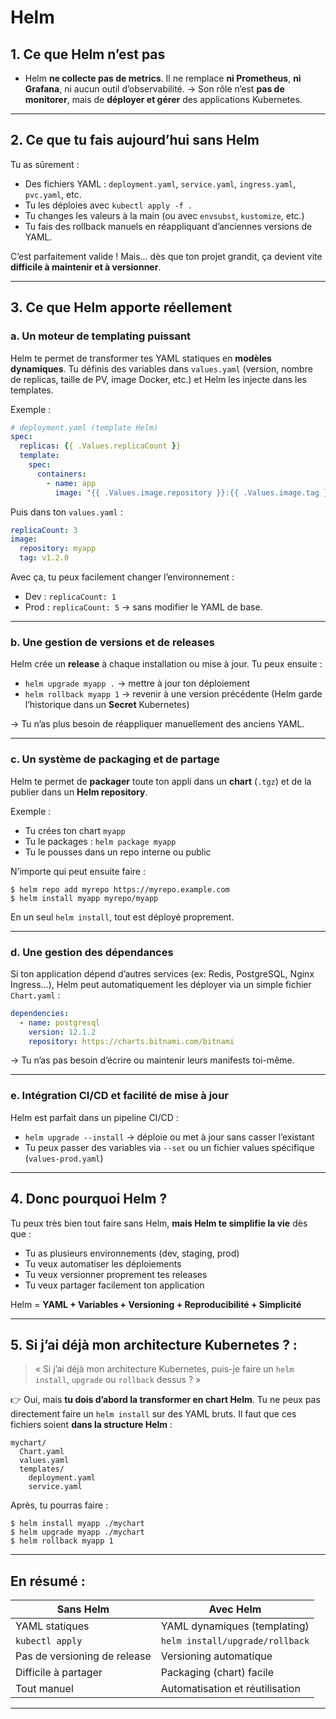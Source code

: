 # Helm

## 1. Ce que Helm **n’est pas**

* Helm **ne collecte pas de metrics**.
  Il ne remplace **ni Prometheus**, **ni Grafana**, ni aucun outil d’observabilité.
  → Son rôle n’est **pas de monitorer**, mais de **déployer et gérer** des applications Kubernetes.

---

## 2. Ce que tu fais aujourd’hui sans Helm

Tu as sûrement :

* Des fichiers YAML : `deployment.yaml`, `service.yaml`, `ingress.yaml`, `pvc.yaml`, etc.
* Tu les déploies avec `kubectl apply -f .`
* Tu changes les valeurs à la main (ou avec `envsubst`, `kustomize`, etc.)
* Tu fais des rollback manuels en réappliquant d’anciennes versions de YAML.

C’est parfaitement valide !
Mais… dès que ton projet grandit, ça devient vite **difficile à maintenir et à versionner**.

---

## 3. Ce que Helm **apporte réellement**

### a. Un moteur de **templating puissant**

Helm te permet de transformer tes YAML statiques en **modèles dynamiques**.
Tu définis des variables dans `values.yaml` (version, nombre de replicas, taille de PV, image Docker, etc.) et Helm les injecte dans les templates.

Exemple :

```yaml
# deployment.yaml (template Helm)
spec:
  replicas: {{ .Values.replicaCount }}
  template:
    spec:
      containers:
        - name: app
          image: "{{ .Values.image.repository }}:{{ .Values.image.tag }}"
```

Puis dans ton `values.yaml` :

```yaml
replicaCount: 3
image:
  repository: myapp
  tag: v1.2.0
```

Avec ça, tu peux facilement changer l’environnement :

* Dev : `replicaCount: 1`
* Prod : `replicaCount: 5`
  → sans modifier le YAML de base.

---

### b. Une **gestion de versions et de releases**

Helm crée un **release** à chaque installation ou mise à jour.
Tu peux ensuite :

* `helm upgrade myapp .` → mettre à jour ton déploiement
* `helm rollback myapp 1` → revenir à une version précédente
  (Helm garde l’historique dans un **Secret** Kubernetes)

→ Tu n’as plus besoin de réappliquer manuellement des anciens YAML.

---

### c. Un système de **packaging et de partage**

Helm te permet de **packager** toute ton appli dans un **chart** (`.tgz`) et de la publier dans un **Helm repository**.

Exemple :

* Tu crées ton chart `myapp`
* Tu le packages : `helm package myapp`
* Tu le pousses dans un repo interne ou public

N’importe qui peut ensuite faire :

```
$ helm repo add myrepo https://myrepo.example.com
$ helm install myapp myrepo/myapp
```

En un seul `helm install`, tout est déployé proprement.

---

### d. Une **gestion des dépendances**

Si ton application dépend d’autres services (ex: Redis, PostgreSQL, Nginx Ingress…),
Helm peut automatiquement les déployer via un simple fichier `Chart.yaml` :

```yaml
dependencies:
  - name: postgresql
    version: 12.1.2
    repository: https://charts.bitnami.com/bitnami
```

→ Tu n’as pas besoin d’écrire ou maintenir leurs manifests toi-même.

---

### e. Intégration CI/CD et facilité de mise à jour

Helm est parfait dans un pipeline CI/CD :

* `helm upgrade --install` → déploie ou met à jour sans casser l’existant
* Tu peux passer des variables via `--set` ou un fichier values spécifique (`values-prod.yaml`)

---

## 4. Donc pourquoi Helm ?

Tu peux très bien tout faire sans Helm, **mais Helm te simplifie la vie** dès que :

* Tu as plusieurs environnements (dev, staging, prod)
* Tu veux automatiser les déploiements
* Tu veux versionner proprement tes releases
* Tu veux partager facilement ton application

Helm = **YAML + Variables + Versioning + Reproducibilité + Simplicité**

---

## 5. Si j’ai déjà mon architecture Kubernetes ? :

> « Si j’ai déjà mon architecture Kubernetes, puis-je faire un `helm install`, `upgrade` ou `rollback` dessus ? »

👉 Oui, mais **tu dois d’abord la transformer en chart Helm**.
Tu ne peux pas directement faire un `helm install` sur des YAML bruts.
Il faut que ces fichiers soient **dans la structure Helm** :

```
mychart/
  Chart.yaml
  values.yaml
  templates/
    deployment.yaml
    service.yaml
```

Après, tu pourras faire :

```
$ helm install myapp ./mychart
$ helm upgrade myapp ./mychart
$ helm rollback myapp 1
```

---

## En résumé :

| Sans Helm                    | Avec Helm                       |
| ---------------------------- | ------------------------------- |
| YAML statiques               | YAML dynamiques (templating)    |
| `kubectl apply`              | `helm install/upgrade/rollback` |
| Pas de versioning de release | Versioning automatique          |
| Difficile à partager         | Packaging (chart) facile        |
| Tout manuel                  | Automatisation et réutilisation |

---

